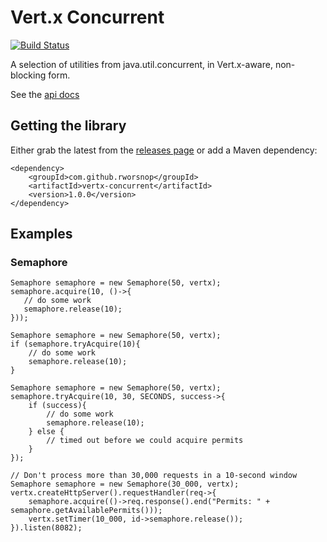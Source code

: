 # Vert.x Concurrent

[![Build Status](https://travis-ci.org/rworsnop/vertx-concurrent.svg?branch=master)](https://travis-ci.org/rworsnop/vertx-concurrent)

A selection of utilities from java.util.concurrent, in Vert.x-aware, non-blocking form.

See the [api docs](http://rworsnop.github.io/vertx-concurrent/apidocs/)

## Getting the library 

Either grab the latest from the [releases page](https://github.com/rworsnop/vertx-beans/releases) or add a Maven dependency:
```
<dependency>
    <groupId>com.github.rworsnop</groupId>
    <artifactId>vertx-concurrent</artifactId>
    <version>1.0.0</version>
</dependency>
```


## Examples

### Semaphore

```
Semaphore semaphore = new Semaphore(50, vertx);
semaphore.acquire(10, ()->{
   // do some work
   semaphore.release(10);
}));
```

```
Semaphore semaphore = new Semaphore(50, vertx);
if (semaphore.tryAcquire(10){
    // do some work
    semaphore.release(10);
}
```

```
Semaphore semaphore = new Semaphore(50, vertx);
semaphore.tryAcquire(10, 30, SECONDS, success->{
    if (success){
        // do some work
        semaphore.release(10);
    } else {
        // timed out before we could acquire permits
    }
});
```

```
// Don't process more than 30,000 requests in a 10-second window
Semaphore semaphore = new Semaphore(30_000, vertx);
vertx.createHttpServer().requestHandler(req->{
    semaphore.acquire(()->req.response().end("Permits: " + semaphore.getAvailablePermits()));
    vertx.setTimer(10_000, id->semaphore.release());
}).listen(8082);

```
